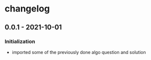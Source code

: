 # changelog

## 0.0.1 - 2021-10-01

### Initialization

* imported some of the previously done algo question and solution

